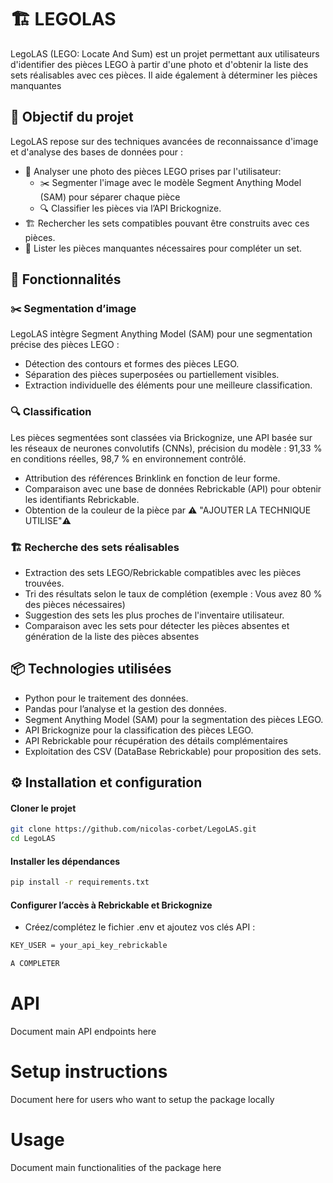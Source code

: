 # 🏗️ LEGOLAS
LegoLAS (LEGO: Locate And Sum) est un projet permettant aux utilisateurs d'identifier des pièces LEGO à partir d'une photo et d'obtenir la liste des sets réalisables avec ces pièces. Il aide également à déterminer les pièces manquantes


## 🎯 Objectif du projet

LegoLAS repose sur des techniques avancées de reconnaissance d'image et d'analyse des bases de données pour :

- 📸 Analyser une photo des pièces LEGO prises par l'utilisateur:
    - ✂️ Segmenter l'image avec le modèle Segment Anything Model (SAM) pour séparer chaque pièce
    - 🔍 Classifier les pièces via l’API Brickognize.
- 🏗️ Rechercher les sets compatibles pouvant être construits avec ces pièces.
- 🧩 Lister les pièces manquantes nécessaires pour compléter un set.


## 🚀 Fonctionnalités

  ### ✂️ Segmentation d’image
  LegoLAS intègre Segment Anything Model (SAM) pour une segmentation précise des pièces LEGO :
  - Détection des contours et formes des pièces LEGO.
  - Séparation des pièces superposées ou partiellement visibles.
  - Extraction individuelle des éléments pour une meilleure classification.

  ### 🔍 Classification
  Les pièces segmentées sont classées via Brickognize, une API basée sur les réseaux de neurones convolutifs (CNNs), précision du modèle : 91,33 % en conditions réelles, 98,7 % en environnement contrôlé.
  - Attribution des références Brinklink en fonction de leur forme.
  - Comparaison avec une base de données Rebrickable (API) pour obtenir les identifiants Rebrickable.
  - Obtention de la couleur de la pièce par ⚠️ "AJOUTER LA TECHNIQUE UTILISE"⚠️

  ### 🏗️ Recherche des sets réalisables
  - Extraction des sets LEGO/Rebrickable compatibles avec les pièces trouvées.
  - Tri des résultats selon le taux de complétion (exemple : Vous avez 80 % des pièces nécessaires)
  - Suggestion des sets les plus proches de l'inventaire utilisateur.
  - Comparaison avec les sets pour détecter les pièces absentes et génération de la liste des pièces absentes


## 📦 Technologies utilisées

  - Python pour le traitement des données.
  - Pandas pour l’analyse et la gestion des données.
  - Segment Anything Model (SAM) pour la segmentation des pièces LEGO.
  - API Brickognize pour la classification des pièces LEGO.
  - API Rebrickable pour récupération des détails complémentaires
  - Exploitation des CSV (DataBase Rebrickable) pour proposition des sets.


## ⚙️ Installation et configuration

#### Cloner le projet

```bash
git clone https://github.com/nicolas-corbet/LegoLAS.git
cd LegoLAS
```
#### Installer les dépendances

```bash
pip install -r requirements.txt
```

#### Configurer l’accès à Rebrickable et Brickognize
- Créez/complétez le fichier .env et ajoutez vos clés API :
```bash
KEY_USER = your_api_key_rebrickable

A COMPLETER
```

# API
Document main API endpoints here

# Setup instructions
Document here for users who want to setup the package locally

# Usage
Document main functionalities of the package here
